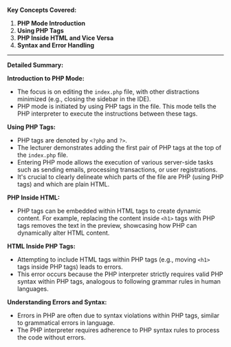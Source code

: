 **Key Concepts Covered:**
1. **PHP Mode Introduction**
2. **Using PHP Tags**
3. **PHP Inside HTML and Vice Versa**
4. **Syntax and Error Handling**

---

**Detailed Summary:**

**Introduction to PHP Mode:**
- The focus is on editing the `index.php` file, with other distractions minimized (e.g., closing the sidebar in the IDE).
- PHP mode is initiated by using PHP tags in the file. This mode tells the PHP interpreter to execute the instructions between these tags.

**Using PHP Tags:**
- PHP tags are denoted by `<?php` and `?>`.
- The lecturer demonstrates adding the first pair of PHP tags at the top of the `index.php` file.
- Entering PHP mode allows the execution of various server-side tasks such as sending emails, processing transactions, or user registrations.
- It's crucial to clearly delineate which parts of the file are PHP (using PHP tags) and which are plain HTML.

**PHP Inside HTML:**
- PHP tags can be embedded within HTML tags to create dynamic content. For example, replacing the content inside `<h1>` tags with PHP tags removes the text in the preview, showcasing how PHP can dynamically alter HTML content.

**HTML Inside PHP Tags:**
- Attempting to include HTML tags within PHP tags (e.g., moving `<h1>` tags inside PHP tags) leads to errors.
- This error occurs because the PHP interpreter strictly requires valid PHP syntax within PHP tags, analogous to following grammar rules in human languages.

**Understanding Errors and Syntax:**
- Errors in PHP are often due to syntax violations within PHP tags, similar to grammatical errors in language.
- The PHP interpreter requires adherence to PHP syntax rules to process the code without errors.